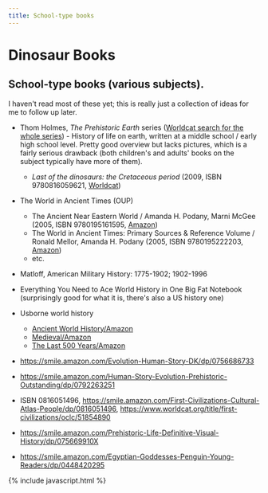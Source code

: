 ```yaml
---
title: School-type books
---
```


# Dinosaur Books

## School-type books (various subjects).

I haven't read most of these yet; this is really just a collection of ideas for me to follow up later.

* Thom Holmes, *The Prehistoric Earth* series ([Worldcat search for the whole series](https://www.worldcat.org/search?q=se%3A%22Prehistoric+earth.%22+au%3Aholmes&qt=results_page#%2528x0%253Abook%2Bx4%253Aprintbook%2529format)) - History of life on earth, written at a middle school / early high school level. Pretty good overview but lacks pictures, which is a fairly serious drawback (both children's and adults' books on the subject typically have more of them).
  * *Last of the dinosaurs: the Cretaceous period* (2009, ISBN 9780816059621, [Worldcat](https://www.worldcat.org/title/last-of-the-dinosaurs-the-cretaceous-period/oclc/607552529))
* The World in Ancient Times (OUP)
  * The Ancient Near Eastern World / Amanda H. Podany, Marni McGee
    (2005, ISBN 9780195161595, [Amazon](https://smile.amazon.com/Ancient-Near-Eastern-World-Times/dp/0195161599))
  * The World in Ancient Times: Primary Sources & Reference Volume / Ronald Mellor, Amanda H. Podany
    (2005, ISBN 9780195222203, [Amazon](https://smile.amazon.com/World-Ancient-Times-Primary-Reference/dp/0195222202))
  * etc.
* Matloff, American Military History: 1775-1902; 1902-1996
* Everything You Need to Ace World History in One Big Fat Notebook (surprisingly good for what it is, there's also a US history one)
* Usborne world history
  * [Ancient World History/Amazon](https://smile.amazon.com/Ancient-World-History-Usborne/dp/0746027605)
  * [Medieval/Amazon](https://smile.amazon.com/Medieval-World-History-Usborne/dp/0746027621)
  * [The Last 500 Years/Amazon](https://smile.amazon.com/Last-Years-Usborne-World-History/dp/0439274257)
* <https://smile.amazon.com/Evolution-Human-Story-DK/dp/0756686733>
* <https://smile.amazon.com/Human-Story-Evolution-Prehistoric-Outstanding/dp/0792263251>
* ISBN 0816051496, <https://smile.amazon.com/First-Civilizations-Cultural-Atlas-People/dp/0816051496>, <https://www.worldcat.org/title/first-civilizations/oclc/51854890> 
* <https://smile.amazon.com/Prehistoric-Life-Definitive-Visual-History/dp/075669910X>

* <https://smile.amazon.com/Egyptian-Goddesses-Penguin-Young-Readers/dp/0448420295>

{% include javascript.html %}

